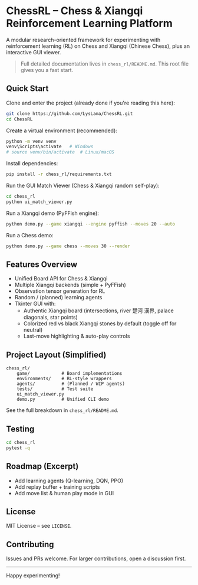 # ChessRL – Chess & Xiangqi Reinforcement Learning Platform

A modular research-oriented framework for experimenting with reinforcement learning (RL) on Chess and Xiangqi (Chinese Chess), plus an interactive GUI viewer.

> Full detailed documentation lives in `chess_rl/README.md`. This root file gives you a fast start.

## Quick Start

Clone and enter the project (already done if you're reading this here):

```bash
git clone https://github.com/LysLama/ChessRL.git
cd ChessRL
```

Create a virtual environment (recommended):

```bash
python -m venv venv
venv\Scripts\activate   # Windows
# source venv/bin/activate  # Linux/macOS
```

Install dependencies:

```bash
pip install -r chess_rl/requirements.txt
```

Run the GUI Match Viewer (Chess & Xiangqi random self-play):

```bash
cd chess_rl
python ui_match_viewer.py
```

Run a Xiangqi demo (PyFFish engine):

```bash
python demo.py --game xiangqi --engine pyffish --moves 20 --auto
```

Run a Chess demo:

```bash
python demo.py --game chess --moves 30 --render
```

## Features Overview

- Unified Board API for Chess & Xiangqi
- Multiple Xiangqi backends (simple + PyFFish)
- Observation tensor generation for RL
- Random / (planned) learning agents
- Tkinter GUI with:
	- Authentic Xiangqi board (intersections, river 楚河  漢界, palace diagonals, star points)
	- Colorized red vs black Xiangqi stones by default (toggle off for neutral)
	- Last-move highlighting & auto-play controls

## Project Layout (Simplified)

```
chess_rl/
	game/            # Board implementations
	environments/    # RL-style wrappers
	agents/          # (Planned / WIP agents)
	tests/           # Test suite
	ui_match_viewer.py
	demo.py          # Unified CLI demo
```

See the full breakdown in `chess_rl/README.md`.

## Testing

```bash
cd chess_rl
pytest -q
```

## Roadmap (Excerpt)

- Add learning agents (Q-learning, DQN, PPO)
- Add replay buffer + training scripts
- Add move list & human play mode in GUI

## License

MIT License – see `LICENSE`.

## Contributing

Issues and PRs welcome. For larger contributions, open a discussion first.

---
Happy experimenting!